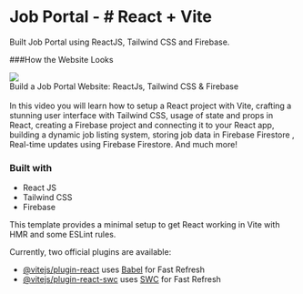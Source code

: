 
# Job Portal - # React + Vite

Built Job Portal using ReactJS, Tailwind CSS and Firebase.

###How the Website Looks

<a href="https://github.com/Adarshsengar1431/online-job-portal1/blob/main/online-job-portal.jpg"><img src="https://github.com/Adarshsengar1431/online-job-portal1/blob/main/online-job-portal.jpg"></a><br/>
Build a Job Portal Website: ReactJs, Tailwind CSS & Firebase</a><br/>
<br/>
In this video you will learn how to setup a React project with Vite, crafting a stunning user interface with Tailwind CSS, usage of state and props in React,  creating a Firebase project and connecting it to your React app, building a dynamic job listing system, storing job data in Firebase Firestore , Real-time updates using Firebase Firestore. And much more!

### Built with

- React JS
- Tailwind CSS
- Firebase


This template provides a minimal setup to get React working in Vite with HMR and some ESLint rules.

Currently, two official plugins are available:

- [@vitejs/plugin-react](https://github.com/vitejs/vite-plugin-react/blob/main/packages/plugin-react/README.md) uses [Babel](https://babeljs.io/) for Fast Refresh
- [@vitejs/plugin-react-swc](https://github.com/vitejs/vite-plugin-react-swc) uses [SWC](https://swc.rs/) for Fast Refresh

